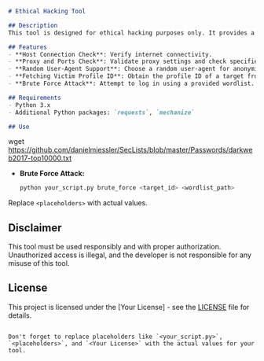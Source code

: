 

```markdown
# Ethical Hacking Tool

## Description
This tool is designed for ethical hacking purposes only. It provides a set of functionalities for penetration testers to perform tasks responsibly and with proper authorization.

## Features
- **Host Connection Check**: Verify internet connectivity.
- **Proxy and Ports Check**: Validate proxy settings and check specified ports.
- **Random User-Agent Support**: Choose a random user-agent for anonymity.
- **Fetching Victim Profile ID**: Obtain the profile ID of a target from a given URL.
- **Brute Force Attack**: Attempt to log in using a provided wordlist.

## Requirements
- Python 3.x
- Additional Python packages: `requests`, `mechanize`

## Use
```
wget https://github.com/danielmiessler/SecLists/blob/master/Passwords/darkweb2017-top10000.txt


- **Brute Force Attack:**
  ```bash
  python your_script.py brute_force <target_id> <wordlist_path>
  ```

Replace `<placeholders>` with actual values.

## Disclaimer
This tool must be used responsibly and with proper authorization. Unauthorized access is illegal, and the developer is not responsible for any misuse of this tool.

## License
This project is licensed under the [Your License] - see the [LICENSE](LICENSE) file for details.
```

Don't forget to replace placeholders like `<your_script.py>`, `<placeholders>`, and `<Your License>` with the actual values for your tool.
